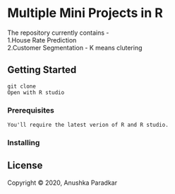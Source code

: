 # Multiple Mini Projects in R

The repository currently contains -  
1.House Rate Prediction  
2.Customer Segmentation - K means clutering

## Getting Started

```
git clone
Open with R studio
```

### Prerequisites

```
You'll require the latest verion of R and R studio.
```

### Installing

## License

Copyright © 2020, Anushka Paradkar
